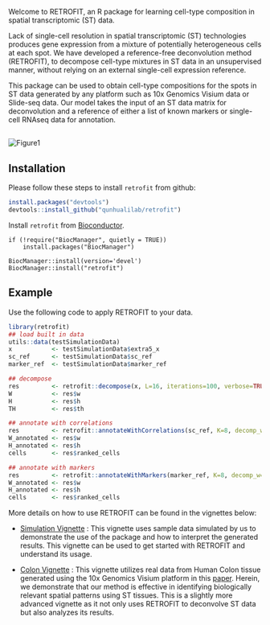 Welcome to RETROFIT, an R package for learning cell-type composition in spatial transcriptomic (ST) data.

Lack of single-cell resolution in spatial transcriptomic (ST) technologies produces gene expression from a mixture of potentially heterogeneous cells at each spot. We have developed a reference-free deconvolution method (RETROFIT), to decompose cell-type mixtures in ST data in an unsupervised manner, without relying on an external single-cell expression reference. 

This package can be used to obtain cell-type compositions for the spots in ST data generated by any platform such as 10x Genomics Visium data or Slide-seq data. Our model takes the input of an ST data matrix for deconvolution and a reference of either a list of known markers or single-cell RNAseq data for annotation. 

##
![Figure1](https://user-images.githubusercontent.com/90921267/220766755-daea9d4b-4ac0-4dd3-978c-7e71b31bc36e.png) <br />

## Installation

Please follow these steps to install `retrofit` from github:

``` r
install.packages("devtools") 
devtools::install_github("qunhualilab/retrofit")
```
Install `retrofit` from [Bioconductor](https://bioconductor.org/packages/devel/bioc/html/retrofit.html).

```{r}
if (!require("BiocManager", quietly = TRUE))
    install.packages("BiocManager")

BiocManager::install(version='devel')
BiocManager::install("retrofit")
```

## Example

Use the following code to apply RETROFIT to your data.

``` r
library(retrofit)
## load built in data
utils::data(testSimulationData)
x           <- testSimulationData$extra5_x
sc_ref      <- testSimulationData$sc_ref
marker_ref  <- testSimulationData$marker_ref

## decompose 
res         <- retrofit::decompose(x, L=16, iterations=100, verbose=TRUE)
W           <- res$w
H           <- res$h
TH          <- res$th

## annotate with correlations
res         <- retrofit::annotateWithCorrelations(sc_ref, K=8, decomp_w=W, decomp_h=H)
W_annotated <- res$w
H_annotated <- res$h
cells       <- res$ranked_cells

## annotate with markers
res         <- retrofit::annotateWithMarkers(marker_ref, K=8, decomp_w=W, decomp_h=H)
W_annotated <- res$w
H_annotated <- res$h
cells       <- res$ranked_cells	  
```

More details on how to use RETROFIT can be found in the vignettes below:
- [Simulation Vignette](https://github.com/qunhualilab/retrofit/blob/main/vignettes/SimulationVignette.Rmd) : This vignette uses sample data simulated by us to demonstrate the use of the package and how to interpret the generated results. This vignette can be used to get started with RETROFIT and understand its usage.

- [Colon Vignette](https://github.com/qunhualilab/retrofit/blob/main/vignettes/ColonVignette.Rmd) : This vignette utilizes real data from Human Colon tissue generated using the 10x Genomics Visium platform in this [paper](https://www.sciencedirect.com/science/article/pii/S009286742031686X). Herein, we demonstrate that our method is effective in identifying biologically relevant spatial patterns using ST tissues. This is a slightly more advanced vignette as it not only uses RETROFIT to deconvolve ST data but also analyzes its results.
